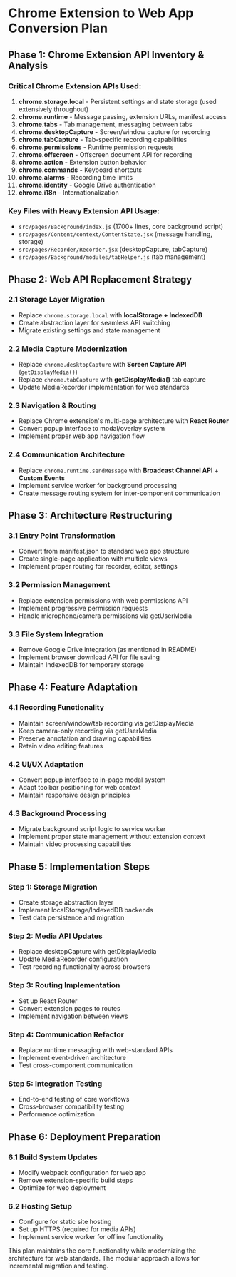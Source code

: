 # Chrome Extension to Web App Conversion Plan

## Phase 1: Chrome Extension API Inventory & Analysis

### **Critical Chrome Extension APIs Used:**
1. **chrome.storage.local** - Persistent settings and state storage (used extensively throughout)
2. **chrome.runtime** - Message passing, extension URLs, manifest access
3. **chrome.tabs** - Tab management, messaging between tabs
4. **chrome.desktopCapture** - Screen/window capture for recording
5. **chrome.tabCapture** - Tab-specific recording capabilities  
6. **chrome.permissions** - Runtime permission requests
7. **chrome.offscreen** - Offscreen document API for recording
8. **chrome.action** - Extension button behavior
9. **chrome.commands** - Keyboard shortcuts
10. **chrome.alarms** - Recording time limits
11. **chrome.identity** - Google Drive authentication
12. **chrome.i18n** - Internationalization

### **Key Files with Heavy Extension API Usage:**
- `src/pages/Background/index.js` (1700+ lines, core background script)
- `src/pages/Content/context/ContentState.jsx` (message handling, storage)
- `src/pages/Recorder/Recorder.jsx` (desktopCapture, tabCapture)
- `src/pages/Background/modules/tabHelper.js` (tab management)

## Phase 2: Web API Replacement Strategy

### **2.1 Storage Layer Migration**
- Replace `chrome.storage.local` with **localStorage + IndexedDB**
- Create abstraction layer for seamless API switching
- Migrate existing settings and state management

### **2.2 Media Capture Modernization**
- Replace `chrome.desktopCapture` with **Screen Capture API** (`getDisplayMedia()`)
- Replace `chrome.tabCapture` with **getDisplayMedia()** tab capture
- Update MediaRecorder implementation for web standards

### **2.3 Navigation & Routing**
- Replace Chrome extension's multi-page architecture with **React Router**
- Convert popup interface to modal/overlay system
- Implement proper web app navigation flow

### **2.4 Communication Architecture**
- Replace `chrome.runtime.sendMessage` with **Broadcast Channel API** + **Custom Events**
- Implement service worker for background processing
- Create message routing system for inter-component communication

## Phase 3: Architecture Restructuring

### **3.1 Entry Point Transformation**
- Convert from manifest.json to standard web app structure
- Create single-page application with multiple views
- Implement proper routing for recorder, editor, settings

### **3.2 Permission Management**
- Replace extension permissions with web permissions API
- Implement progressive permission requests
- Handle microphone/camera permissions via getUserMedia

### **3.3 File System Integration**
- Remove Google Drive integration (as mentioned in README)
- Implement browser download API for file saving
- Maintain IndexedDB for temporary storage

## Phase 4: Feature Adaptation

### **4.1 Recording Functionality**
- Maintain screen/window/tab recording via getDisplayMedia
- Keep camera-only recording via getUserMedia  
- Preserve annotation and drawing capabilities
- Retain video editing features

### **4.2 UI/UX Adaptation**
- Convert popup interface to in-page modal system
- Adapt toolbar positioning for web context
- Maintain responsive design principles

### **4.3 Background Processing**
- Migrate background script logic to service worker
- Implement proper state management without extension context
- Maintain video processing capabilities

## Phase 5: Implementation Steps

### **Step 1: Storage Migration**
- Create storage abstraction layer
- Implement localStorage/IndexedDB backends
- Test data persistence and migration

### **Step 2: Media API Updates**
- Replace desktopCapture with getDisplayMedia
- Update MediaRecorder configuration
- Test recording functionality across browsers

### **Step 3: Routing Implementation**
- Set up React Router
- Convert extension pages to routes
- Implement navigation between views

### **Step 4: Communication Refactor**
- Replace runtime messaging with web-standard APIs
- Implement event-driven architecture
- Test cross-component communication

### **Step 5: Integration Testing**
- End-to-end testing of core workflows
- Cross-browser compatibility testing
- Performance optimization

## Phase 6: Deployment Preparation

### **6.1 Build System Updates**
- Modify webpack configuration for web app
- Remove extension-specific build steps
- Optimize for web deployment

### **6.2 Hosting Setup**
- Configure for static site hosting
- Set up HTTPS (required for media APIs)
- Implement service worker for offline functionality

This plan maintains the core functionality while modernizing the architecture for web standards. The modular approach allows for incremental migration and testing.